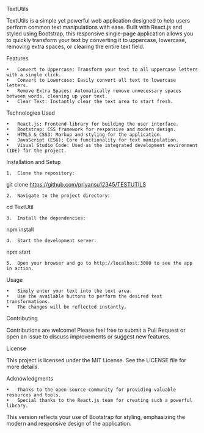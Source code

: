 TextUtils

TextUtils is a simple yet powerful web application designed to help users perform common text manipulations with ease. Built with React.js and styled using Bootstrap, this responsive single-page application allows you to quickly transform your text by converting it to uppercase, lowercase, removing extra spaces, or clearing the entire text field.

Features

	•	Convert to Uppercase: Transform your text to all uppercase letters with a single click.
	•	Convert to Lowercase: Easily convert all text to lowercase letters.
	•	Remove Extra Spaces: Automatically remove unnecessary spaces between words, cleaning up your text.
	•	Clear Text: Instantly clear the text area to start fresh.

Technologies Used

	•	React.js: Frontend library for building the user interface.
	•	Bootstrap: CSS framework for responsive and modern design.
	•	HTML5 & CSS3: Markup and styling for the application.
	•	JavaScript (ES6): Core functionality for text manipulation.
	•	Visual Studio Code: Used as the integrated development environment (IDE) for the project.

Installation and Setup

	1.	Clone the repository:

git clone https://github.com/priyansu12345/TESTUTILS


	2.	Navigate to the project directory:

cd TextUtil


	3.	Install the dependencies:

npm install


	4.	Start the development server:

npm start


	5.	Open your browser and go to http://localhost:3000 to see the app in action.

Usage

	•	Simply enter your text into the text area.
	•	Use the available buttons to perform the desired text transformations.
	•	The changes will be reflected instantly.

Contributing

Contributions are welcome! Please feel free to submit a Pull Request or open an issue to discuss improvements or suggest new features.

License

This project is licensed under the MIT License. See the LICENSE file for more details.

Acknowledgments

	•	Thanks to the open-source community for providing valuable resources and tools.
	•	Special thanks to the React.js team for creating such a powerful library.

This version reflects your use of Bootstrap for styling, emphasizing the modern and responsive design of the application.
